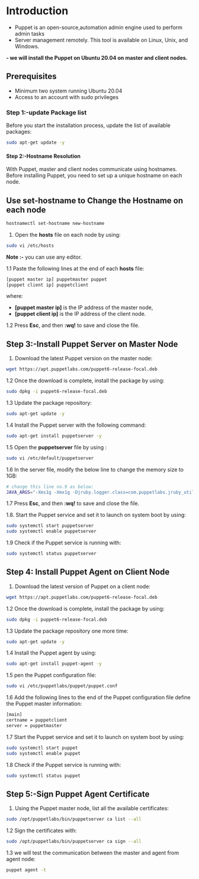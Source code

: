 # Introduction

- Puppet is an open-source,automation admin engine used to perform admin tasks
- Server management remotely. This tool is available on Linux, Unix, and Windows.

**- we will install the Puppet on Ubuntu 20.04 on master and client nodes.**

## Prerequisites

- Minimum two system running Ubuntu 20.04
- Access to an account with sudo privileges

### Step 1:-update Package list

Before you start the installation process, update the list of available packages:

```bash
sudo apt-get update -y
```

#### Step 2:-Hostname Resolution

With Puppet, master and client nodes communicate using hostnames.
Before installing Puppet, you need to set up a unique hostname on each node.

## Use set-hostname to Change the Hostname on each node

```bash
hostnamectl set-hostname new-hostname
```

1. Open the **hosts** file on each node by using:

```bash
sudo vi /etc/hosts
```

**Note :-** you can use any editor.

1.1 Paste the following lines at the end of each **hosts** file:

```bash
[puppet master ip] puppetmaster puppet
[puppet client ip] puppetclient
```

where:

- **[puppet master ip]** is the IP address of the master node,
- **[puppet client ip]** is the IP address of the client node.
  
1.2 Press **Esc**, and then **:wq!** to save and close the file.

## Step 3:-Install Puppet Server on Master Node

1. Download the latest Puppet version on the master node:

```bash
wget https://apt.puppetlabs.com/puppet6-release-focal.deb
```
  
1.2 Once the download is complete, install the package by using:

```bash
sudo dpkg -i puppet6-release-focal.deb
```

1.3 Update the package repository:

```bash
sudo apt-get update -y
```
  
1.4 Install the Puppet server with the following command:

```bash
sudo apt-get install puppetserver -y
```
  
1.5 Open the **puppetserver** file by using :

```bash
sudo vi /etc/default/puppetserver
```
  
1.6 In the server file, modify the below line to change the memory size to 1GB:

```bash
# change this line no.9 as below:
JAVA_ARGS="-Xms1g -Xmx1g -Djruby.logger.class=com.puppetlabs.jruby_utils.jruby.Slf4jLogger"
```
  
1.7 Press **Esc**, and then **:wq!** to save and close the file.
  
1.8. Start the Puppet service and set it to launch on system boot by using:

```bash
sudo systemctl start puppetserver
sudo systemctl enable puppetserver
```
  
1.9 Check if the Puppet service is running with:

```bash
sudo systemctl status puppetserver
```

## Step 4: Install Puppet Agent on Client Node

1. Download the latest version of Puppet on a client node:

```bash
wget https://apt.puppetlabs.com/puppet6-release-focal.deb
```
  
1.2 Once the download is complete, install the package by using:

```bash
sudo dpkg -i puppet6-release-focal.deb
```

1.3 Update the package repository one more time:

```bash
sudo apt-get update -y
```

 1.4 Install the Puppet agent by using:

```bash
sudo apt-get install puppet-agent -y
```
  
1.5 pen the Puppet configuration file:

```bash
sudo vi /etc/puppetlabs/puppet/puppet.conf
```
  
1.6 Add the following lines to the end of the Puppet configuration file
    define the Puppet master information:

```bash
[main]
certname = puppetclient
server = puppetmaster
```

1.7 Start the Puppet service and set it to launch on system boot by using:

```bash
sudo systemctl start puppet
sudo systemctl enable puppet
```

1.8 Check if the Puppet service is running with:

```bash
sudo systemctl status puppet
```

## Step 5:-Sign Puppet Agent Certificate

1. Using the Puppet master node, list all the available certificates:

```bash
sudo /opt/puppetlabs/bin/puppetserver ca list --all
```

1.2 Sign the certificates with:

```bash
sudo /opt/puppetlabs/bin/puppetserver ca sign --all
```

1.3 we will test the communication between the master and agent from agent node:

```bash
puppet agent -t
```
